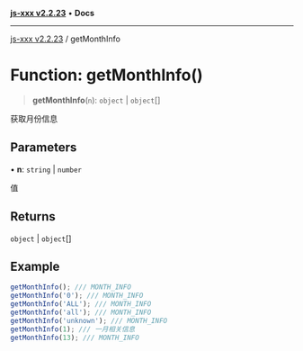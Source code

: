 [**js-xxx v2.2.23**](../README.md) • **Docs**

***

[js-xxx v2.2.23](../README.md) / getMonthInfo

# Function: getMonthInfo()

> **getMonthInfo**(`n`): `object` \| `object`[]

获取月份信息

## Parameters

• **n**: `string` \| `number`

值

## Returns

`object` \| `object`[]

## Example

```ts
getMonthInfo(); /// MONTH_INFO
getMonthInfo('0'); /// MONTH_INFO
getMonthInfo('ALL'); /// MONTH_INFO
getMonthInfo('all'); /// MONTH_INFO
getMonthInfo('unknown'); /// MONTH_INFO
getMonthInfo(1); /// 一月相关信息
getMonthInfo(13); /// MONTH_INFO
```

